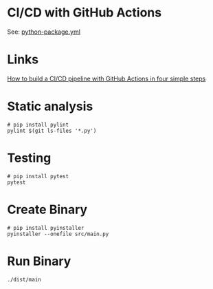 # CI/CD with GitHub Actions

See: [python-package.yml](.github/workflows/python-package.yml)

# Links

[How to build a CI/CD pipeline with GitHub Actions in four simple steps](https://github.blog/2022-02-02-build-ci-cd-pipeline-github-actions-four-steps/)

# Static analysis

```shell
# pip install pylint
pylint $(git ls-files '*.py')
```

# Testing

```shell
# pip install pytest
pytest
```

# Create Binary

```shell
# pip install pyinstaller
pyinstaller --onefile src/main.py
```

# Run Binary

```shell
./dist/main
```